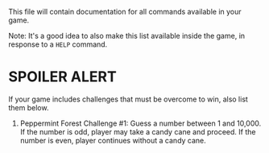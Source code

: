 This file will contain documentation for all commands available in your game.

Note:  It's a good idea to also make this list available inside the game, in response to a `HELP` command.


# SPOILER ALERT

If your game includes challenges that must be overcome to win, also list them below.
1. Peppermint Forest Challenge #1: Guess a number between 1 and 10,000. If the number is odd, player may take a candy cane and proceed. If the number is even, player continues without a candy cane. 
